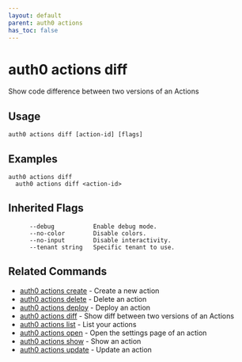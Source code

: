 ```yaml
---
layout: default
parent: auth0 actions
has_toc: false
---
```

# auth0 actions diff

Show code difference between two versions of an Actions

## Usage
```
auth0 actions diff [action-id] [flags]
```

## Examples

```
auth0 actions diff
  auth0 actions diff <action-id>
```




## Inherited Flags

```
      --debug           Enable debug mode.
      --no-color        Disable colors.
      --no-input        Disable interactivity.
      --tenant string   Specific tenant to use.
```


## Related Commands

- [auth0 actions create](auth0_actions_create.md) - Create a new action
- [auth0 actions delete](auth0_actions_delete.md) - Delete an action
- [auth0 actions deploy](auth0_actions_deploy.md) - Deploy an action
- [auth0 actions diff](auth0_actions_diff.md) - Show diff between two versions of an Actions
- [auth0 actions list](auth0_actions_list.md) - List your actions
- [auth0 actions open](auth0_actions_open.md) - Open the settings page of an action
- [auth0 actions show](auth0_actions_show.md) - Show an action
- [auth0 actions update](auth0_actions_update.md) - Update an action


